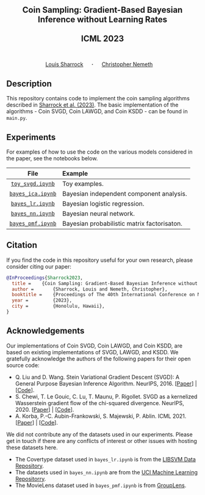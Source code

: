 ## <p align="center">Coin Sampling: Gradient-Based Bayesian Inference without Learning Rates<br><br>ICML 2023<br><br></p>

<div align="center">
  <a href="https://louissharrock.github.io/" target="_blank">Louis&nbsp;Sharrock</a> &emsp; <b>&middot;</b> &emsp;
  <a href="https://chris-nemeth.github.io/" target="_blank">Christopher&nbsp;Nemeth</a> &emsp; </b>
</div>

## Description

This repository contains code to implement the coin sampling algorithms 
described in [Sharrock et al. (2023)](https://arxiv.org/abs/2301.11294). The 
basic implementation of the algorithms - Coin SVGD, Coin LAWGD, and Coin KSDD - 
can be found in ``main.py``. 

## Experiments

For examples of how to use the code on the various models considered in the paper, 
see the notebooks below.

|                                            File                                             | Example                                     |
|:-------------------------------------------------------------------------------------------:|:--------------------------------------------|
|  [``toy_svgd.ipynb``](https://github.com/louissharrock/Coin-SVGD/blob/main/toy_svgd.ipynb)  | Toy examples.                               |
| [``bayes_ica.ipynb``](https://github.com/louissharrock/Coin-SVGD/blob/main/bayes_ica.ipynb) | Bayesian independent component analysis.    |
|  [``bayes_lr.ipynb``](https://github.com/louissharrock/Coin-SVGD/blob/main/bayes_lr.ipynb)  | Bayesian logistic regression.               |
|  [``bayes_nn.ipynb``](https://github.com/louissharrock/Coin-SVGD/blob/main/bayes_nn.ipynb)  | Bayesian neural network.                    |
| [``bayes_pmf.ipynb``](https://github.com/louissharrock/Coin-SVGD/blob/main/bayes_pmf.ipynb) | Bayesian probabilistic matrix factorisaton. |

## Citation

If you find the code in this repository useful for your own research, 
please consider citing our paper:

```bib
@InProceedings{Sharrock2023,
  title = 	 {Coin Sampling: Gradient-Based Bayesian Inference without Learning Rates},
  author =       {Sharrock, Louis and Nemeth, Christopher},
  booktitle = 	 {Proceedings of The 40th International Conference on Machine Learning},
  year =         {2023},
  city =         {Honolulu, Hawaii},
}
```

## Acknowledgements

Our implementations of Coin SVGD, Coin LAWGD, and Coin KSDD, are based on existing 
implementations of SVGD, LAWGD, and KSDD. We gratefully acknowledge the authors
of the following papers for their open source code:
* Q. Liu and D. Wang. Stein Variational Gradient Descent (SVGD): A General Purpose Bayesian Inference Algorithm. NeurIPS, 2016. [[Paper](https://arxiv.org/abs/1608.04471)] | [[Code](https://github.com/dilinwang820/Stein-Variational-Gradient-Descent)].
* S. Chewi, T. Le Gouic, C. Lu, T. Maunu, P. Rigollet. SVGD as a kernelized Wasserstein gradient flow of the chi-squared divergence. NeurIPS, 2020. [[Paper](https://arxiv.org/abs/2006.02509)] | [[Code](https://github.com/twmaunu/LAWGD)].
* A. Korba, P.-C. Aubin-Frankowski, S. Majewski, P. Ablin. ICML 2021. [[Paper](https://arxiv.org/abs/2105.09994)] | [[Code](https://github.com/pierreablin/ksddescent)].

We did not contribute any of the datasets used in our experiments. Please get in touch if 
there are any conflicts of interest or other issues with hosting these datasets here.
* The Covertype dataset used in ``bayes_lr.ipynb`` is from the [LIBSVM Data Repository](https://www.csie.ntu.edu.tw/~cjlin/libsvmtools/datasets/binary.html).
* The datasets used in ``bayes_nn.ipynb`` are from the [UCI Machine Learning Repositorry](https://archive.ics.uci.edu/ml/index.php). 
* The MovieLens dataset used in ``bayes_pmf.ipynb`` is from [GroupLens](https://grouplens.org/datasets/movielens/).